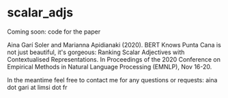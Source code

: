 # scalar_adjs

Coming soon: code for the paper

Aina Garí Soler and Marianna Apidianaki (2020). BERT Knows Punta Cana is not just beautiful, it's gorgeous: Ranking Scalar Adjectives with Contextualised Representations. In Proceedings of the 2020 Conference on Empirical Methods in Natural Language Processing (EMNLP), Nov 16-20.

In the meantime feel free to contact me for any questions or requests: aina dot gari at limsi dot fr
